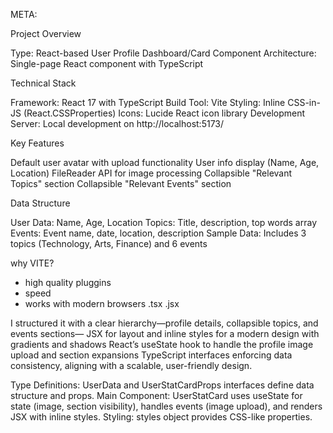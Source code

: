 META: 


Project Overview

Type: React-based User Profile Dashboard/Card Component
Architecture: Single-page React component with TypeScript

Technical Stack

Framework: React 17 with TypeScript
Build Tool: Vite
Styling: Inline CSS-in-JS (React.CSSProperties)
Icons: Lucide React icon library
Development Server: Local development on http://localhost:5173/

Key Features

Default user avatar with upload functionality
User info display (Name, Age, Location)
FileReader API for image processing
Collapsible "Relevant Topics" section
Collapsible "Relevant Events" section

Data Structure

User Data: Name, Age, Location
Topics: Title, description, top words array
Events: Event name, date, location, description
Sample Data: Includes 3 topics (Technology, Arts, Finance) and 6 events

why VITE?

- high quality pluggins
- speed
- works with modern browsers
.tsx .jsx


I structured it with a clear hierarchy—profile details, collapsible topics, and events sections—
JSX for layout and inline styles for a modern design with gradients and shadows
React’s useState hook to handle the profile image upload and section expansions
TypeScript interfaces enforcing data consistency, aligning with a scalable, user-friendly design.



Type Definitions: UserData and UserStatCardProps interfaces define data structure and props.
Main Component: UserStatCard uses useState for state (image, section visibility), handles events (image upload), and renders JSX with inline styles.
Styling: styles object provides CSS-like properties.
